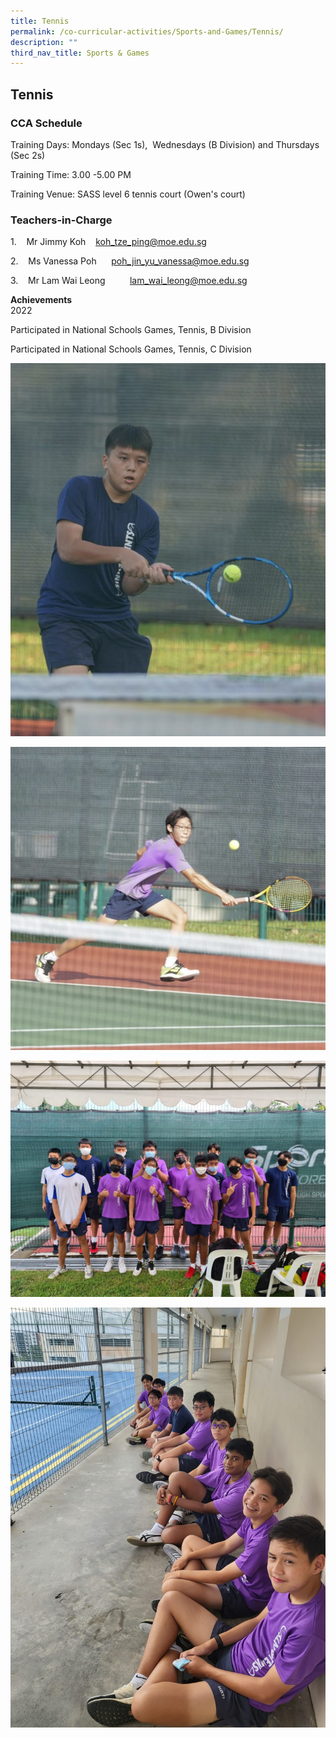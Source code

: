 ```yaml
---
title: Tennis
permalink: /co-curricular-activities/Sports-and-Games/Tennis/
description: ""
third_nav_title: Sports & Games
---
```

## Tennis 

###  CCA Schedule  

Training Days: Mondays (Sec 1s),  Wednesdays (B Division) and Thursdays (Sec 2s)

Training Time: 3.00 -5.00 PM

Training Venue: SASS level 6 tennis court (Owen's court)

### Teachers-in-Charge

1.    Mr Jimmy Koh   
koh_tze_ping@moe.edu.sg

2.    Ms Vanessa Poh      
poh_jin_yu_vanessa@moe.edu.sg

3.    Mr Lam Wai Leong          
lam_wai_leong@moe.edu.sg

**Achievements**  
2022

Participated in National Schools Games, Tennis, B Division  

Participated in National Schools Games, Tennis, C Division

![](/images/Tennis.jpeg)

![](/images/Tennis2.jpeg)

![](/images/Tennis3.jpeg)

![](/images/Tennis4.jpeg)